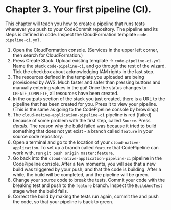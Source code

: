 # Chapter 3. Your first pipeline (CI).

This chapter will teach you how to create a pipeline that runs tests whenever you push to your CodeCommit repository.
The pipeline and its steps is defined in code. Inspect the CloudFormation template `code-pipeline-ci.yml`. 

1. Open the CloudFormation console. (Services in the upper left corner, then search for CloudFormation.)
2. Press Create Stack. Upload existing template -> `code-pipeline-ci.yml`. Name the stack `code-pipeline-ci`, and go through the rest of the wizard. Tick the checkbox about acknowledging IAM rights in the last step.
3. The resources defined in the template you uploaded are being provisioned by AWS. Much faster and safer than pressing buttons and manually entering values in the gui! Once the status changes to `CREATE_COMPLETE`, all resources have been created.
4. In the outputs section of the stack you just created, there is a URL to the pipeline that has been created for you. Press it to view your pipeline. (This is the same as going to the CodePipeline console by browsing.)
5. The `cloud-native-application-pipeline-ci` pipeline is red (failed) because of some problem with the first step, called `Source`. Press *details*. The reason why the build failed was because it tried to build something that does not yet exist - a branch called `feature` in your source code repository.
6. Open a terminal and go to the location of your `cloud-native-application`. To set up a branch called `feature` that CodePipeline can work with, run `git push origin master:feature`.
7. Go back into the `cloud-native-application-pipeline-ci` pipeline in the CodePipeline console. After a few moments, you will see that a new build was triggered by your push, and that the code is building. After a while, the build will be completed, and the pipeline will be green.
8. Change your source code to break the tests. Commit your code with the breaking test and push to the `feature` branch. Inspect the `BuildAndTest` stage when the build fails.
9. Correct the build by making the tests run again, commit the and push the code, so that your pipeline is back to green.
